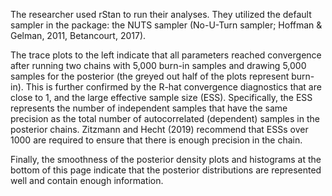 The researcher used rStan to run their analyses. They utilized the default sampler in the package: the NUTS sampler (No-U-Turn sampler; Hoffman & Gelman, 2011, Betancourt, 2017).

The trace plots to the left indicate that all parameters reached convergence after running two chains with 5,000 burn-in samples and drawing 5,000 samples for the posterior (the greyed out half of the plots represent burn-in). This is further confirmed by the R-hat convergence diagnostics that are close to 1, and the large effective sample size (ESS). Specifically, the ESS represents the number of independent samples that have the same precision as the total number of autocorrelated (dependent) samples in the posterior chains. Zitzmann and Hecht (2019) recommend that ESSs over 1000 are required to ensure that there is enough precision in the chain.

Finally, the smoothness of the posterior density plots and histograms at the bottom of this page indicate that the posterior distributions are represented well and contain enough information.

